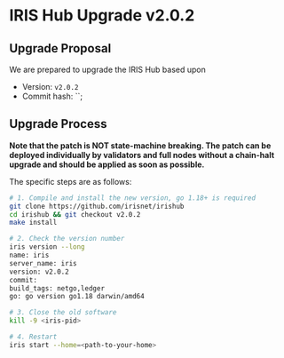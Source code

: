 # IRIS Hub Upgrade v2.0.2

## Upgrade Proposal

We are prepared to upgrade the IRIS Hub based upon

- Version: `v2.0.2`
- Commit hash: ``;

## Upgrade Process

**Note that the patch is NOT state-machine breaking. The patch can be deployed individually by validators and full nodes without a chain-halt upgrade and should be applied as soon as possible.**

The specific steps are as follows:

```bash
# 1. Compile and install the new version, go 1.18+ is required
git clone https://github.com/irisnet/irishub
cd irishub && git checkout v2.0.2
make install

# 2. Check the version number
iris version --long
name: iris
server_name: iris
version: v2.0.2
commit: 
build_tags: netgo,ledger
go: go version go1.18 darwin/amd64

# 3. Close the old software
kill -9 <iris-pid>

# 4. Restart
iris start --home=<path-to-your-home>
```
